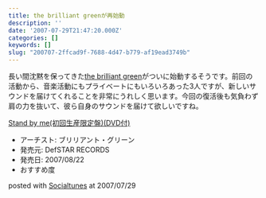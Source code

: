 ```yaml
---
title: the brilliant greenが再始動
description: ''
date: '2007-07-29T21:47:20.000Z'
categories: []
keywords: []
slug: "200707-2ffcad9f-7688-4d47-b779-af19ead3749b"
---
```

長い間沈黙を保ってきた[the brilliant green](http://www.thebrilliantgreen.jp/)がついに始動するそうです。前回の活動から、音楽活動にもプライベートにもいろいろあった3人ですが、新しいサウンドを届けてくれることを非常にうれしく思います。今回の復活後も気負わず肩の力を抜いて、彼ら自身のサウンドを届けて欲しいですね。

[Stand by me(初回生産限定盤)(DVD付)](http://www.amazon.co.jp/exec/obidos/ASIN/B000SZG41G/mrchildrenonl-22/ref=nosim "Stand by me(初回生産限定盤)(DVD付)")

*   アーチスト: ブリリアント・グリーン
*   発売元: DefSTAR RECORDS
*   発売日: 2007/08/22
*   おすすめ度

posted with [Socialtunes](http://socialtunes.net) at 2007/07/29